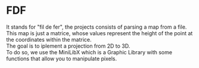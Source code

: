 # FDF

It stands for "fil de fer", the projects consists of parsing a map from a file. This map is just a matrice, whose values represent the height of the point at the coordinates within the matrice.\
The goal is to iplement a projection from 2D to 3D.\
To do so, we use the MiniLibX which is a Graphic Library with some functions that allow you to manipulate pixels.
